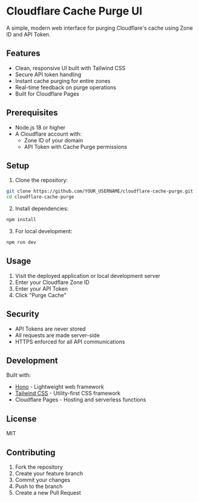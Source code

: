 # Cloudflare Cache Purge UI

A simple, modern web interface for purging Cloudflare's cache using Zone ID and API Token.

## Features

- Clean, responsive UI built with Tailwind CSS
- Secure API token handling
- Instant cache purging for entire zones
- Real-time feedback on purge operations
- Built for Cloudflare Pages

## Prerequisites

- Node.js 18 or higher
- A Cloudflare account with:
  - Zone ID of your domain
  - API Token with Cache Purge permissions

## Setup

1. Clone the repository:
```bash
git clone https://github.com/YOUR_USERNAME/cloudflare-cache-purge.git
cd cloudflare-cache-purge
```

2. Install dependencies:
```bash
npm install
```

3. For local development:
```bash
npm run dev
```

## Usage

1. Visit the deployed application or local development server
2. Enter your Cloudflare Zone ID
3. Enter your API Token
4. Click "Purge Cache"

## Security

- API Tokens are never stored
- All requests are made server-side
- HTTPS enforced for all API communications

## Development

Built with:
- [Hono](https://honojs.dev/) - Lightweight web framework
- [Tailwind CSS](https://tailwindcss.com/) - Utility-first CSS framework
- Cloudflare Pages - Hosting and serverless functions

## License

MIT

## Contributing

1. Fork the repository
2. Create your feature branch
3. Commit your changes
4. Push to the branch
5. Create a new Pull Request
